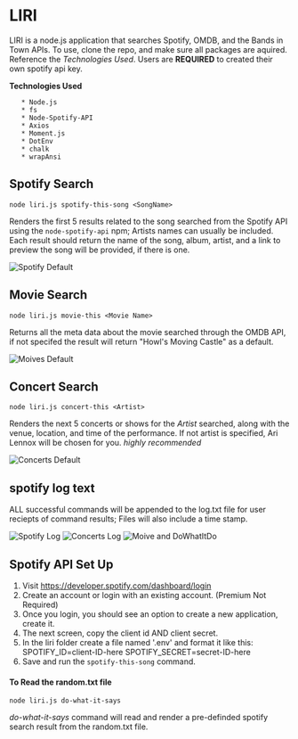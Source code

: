 # LIRI

LIRI is a node.js application that searches Spotify, OMDB, and the Bands in Town APIs. To use, clone the repo, and make sure all packages are aquired. Reference the _Technologies Used_. Users are **REQUIRED** to created their own spotify api key.

**Technologies Used**
```
   * Node.js
   * fs
   * Node-Spotify-API
   * Axios
   * Moment.js
   * DotEnv
   * chalk
   * wrapAnsi
```

## Spotify Search

```
node liri.js spotify-this-song <SongName>
```

Renders the first 5 results related to the song searched from the Spotify API using the ```node-spotify-api``` npm; Artists names can usually be included. Each result should return the name of the song, album, artist, and a link to preview the song will be provided, if there is one.

![Spotify Default](https://media.giphy.com/media/d9NqL931hX0Orh8OTP/giphy.gif)


## Movie Search 

```
node liri.js movie-this <Movie Name>
```

Returns all the meta data about the movie searched through the OMDB API, if not specifed the result will return "Howl's Moving Castle" as a default. 

![Moives Default](https://media.giphy.com/media/Ig9CnhTX4Lb4W7WEEr/giphy.gif)


## Concert Search

```
node liri.js concert-this <Artist>
```

Renders the next 5 concerts or shows for the _Artist_ searched, along with the venue, location, and time of the performance. If not artist is specified, Ari Lennox will be chosen for you. _highly recommended_

![Concerts Default](https://media.giphy.com/media/UQIdAfitHDfO3k7jlE/giphy.gif)


## spotify log text

ALL successful commands will be appended to the log.txt file for user reciepts of command results; Files will also include a time stamp. 

![Spotify Log](https://media.giphy.com/media/SUDyYhYyFWiV9fflqr/giphy.gif) ![Concerts Log](https://media.giphy.com/media/LPThjetG2P85JQ98R5/giphy.gif) ![Moive and DoWhatItDo](https://media.giphy.com/media/ZecJ0Z1JWnv6Jmu7Ij/giphy.gif)


## Spotify API Set Up

1. Visit https://developer.spotify.com/dashboard/login
2. Create an account or login with an existing account. (Premium Not Required)
3. Once you login, you should see an option to create a new application, create it.
4. The next screen, copy the client id AND client secret.
5. In the liri folder create a file named '.env' and format it like this: SPOTIFY_ID=client-ID-here SPOTIFY_SECRET=secret-ID-here
6. Save and run the ```spotify-this-song``` command.


#### To Read the random.txt file

```
node liri.js do-what-it-says 
```

_do-what-it-says_ command will read and render a pre-definded spotify search result from the random.txt file.

